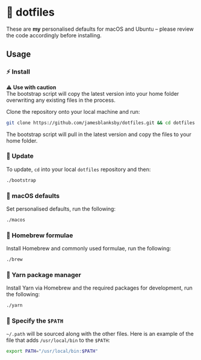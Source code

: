 # 🔧 dotfiles

These are **my** personalised defaults for macOS and Ubuntu – please review the code accordingly before installing.

## Usage

### ⚡️ Install

⚠️ **Use with caution**\
The bootstrap script will copy the latest version into your home folder overwriting any existing files in the process.

Clone the repository onto your local machine and run:

```bash
git clone https://github.com/jamesblanksby/dotfiles.git && cd dotfiles && ./bootstrap
```

The bootstrap script will pull in the latest version and copy the files to your home folder.

### 💎 Update

To update, `cd` into your local `dotfiles` repository and then:

```bash
./bootstrap
```

### 🍎 macOS defaults

Set personalised defaults, run the following:

```bash
./macos
```

### 🍺 Homebrew formulae

Install Homebrew and commonly used formulae, run the following:

```bash
./brew
```

### 🧶 Yarn package manager

Install Yarn via Homebrew and the required packages for development, run the following:
```bash
./yarn
```

### 📁 Specify the `$PATH`

`~/.path` will be sourced along with the other files. Here is an example of the file that adds `/usr/local/bin` to the `$PATH`:

```bash
export PATH="/usr/local/bin:$PATH"
```
